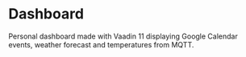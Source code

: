 # Dashboard

Personal dashboard made with Vaadin 11 displaying Google Calendar events, weather forecast and temperatures from MQTT.